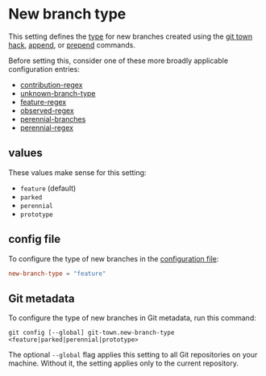 # New branch type

This setting defines the [type](../branch-types.md) for new branches created
using the [git town hack](../commands/hack.md), [append](../commands/append.md),
or [prepend](../commands/prepend.md) commands.

Before setting this, consider one of these more broadly applicable configuration
entries:

- [contribution-regex](contribution-regex.md)
- [unknown-branch-type](unknown-branch-type.md)
- [feature-regex](feature-regex.md)
- [observed-regex](observed-regex.md)
- [perennial-branches](perennial-branches.md)
- [perennial-regex](perennial-regex.md)

## values

These values make sense for this setting:

- `feature` (default)
- `parked`
- `perennial`
- `prototype`

## config file

To configure the type of new branches in the
[configuration file](../configuration-file.md):

```toml
new-branch-type = "feature"
```

## Git metadata

To configure the type of new branches in Git metadata, run this command:

```wrap
git config [--global] git-town.new-branch-type <feature|parked|perennial|prototype>
```

The optional `--global` flag applies this setting to all Git repositories on
your machine. Without it, the setting applies only to the current repository.
